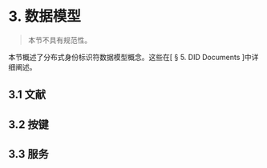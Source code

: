 # 3. 数据模型
>本节不具有规范性。

本节概述了分布式身份标识符数据模型概念。这些在[ § 5. DID Documents ]中详细阐述。

## 3.1 文献
## 3.2 按键
## 3.3 服务